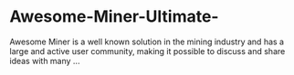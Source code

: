 # Awesome-Miner-Ultimate-
Awesome Miner is a well known solution in the mining industry and has a large and active user community, making it possible to discuss and share ideas with many ...
